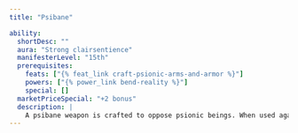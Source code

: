 ```yaml
---
title: "Psibane"

ability:
  shortDesc: ""
  aura: "Strong clairsentience"
  manifesterLevel: "15th"
  prerequisites:
    feats: ["{% feat_link craft-psionic-arms-and-armor %}"]
    powers: ["{% power_link bend-reality %}"]
    special: []
  marketPriceSpecial: "+2 bonus"
  description: |
    A psibane weapon is crafted to oppose psionic beings. When used against such creatures, its effective enhancement bonus is 2 higher than its actual enhancement bonus. It deals an extra 2d6 points of damage against psionic opponents. It bestows one negative level on any psionic creature attempting to wield it. This negative level remains as long as the weapon is in hand and disappears when the weapon is no longer wielded. This negative level never results in actual level loss, but it cannot be overcome in any way while the weapon is wielded. Psibane bows, crossbows, and slings bestow this ability upon their ammunition.
---
```

